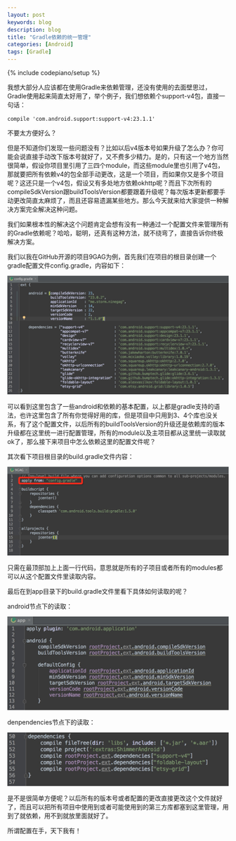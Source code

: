 ```yaml
---
layout: post
keywords: blog
description: blog
title: "Gradle依赖的统一管理"
categories: [Android]
tags: [Gradle]
---
```

{% include codepiano/setup %}

我想大部分人应该都在使用Gradle来依赖管理，还没有使用的去面壁思过，Gradle使用起来简直太好用了，举个例子，我们想依赖个support-v4包，直接一句话：

    compile 'com.android.support:support-v4:23.1.1'

不要太方便好么？

但是不知道你们发现一些问题没有？比如以后v4版本号如果升级了怎么办？你可能会说直接手动改下版本号就好了，又不费多少精力。是的，只有这一个地方当然很简单，假设你项目里引用了三四个module，而这些module里也引用了v4包，那就要把所有依赖v4的包全部手动更改，这是一个项目，而如果你又是多个项目呢？这还只是一个v4包，假设又有多处地方依赖okhttp呢？而且下次所有的compileSdkVersion跟buildToolsVersion都要跟着升级呢？每次版本更新都要手动更改简直太麻烦了，而且还容易遗漏某些地方。那么今天就来给大家提供一种解决方案完全解决这种问题。

我们如果根本性的解决这个问题肯定会想有没有一种通过一个配置文件来管理所有的Gradle依赖呢？哈哈，聪明，还真有这种方法，就不绕弯了，直接告诉你终极解决方案。

我们以我在GitHub开源的项目9GAG为例，首先我们在项目的根目录创建一个gradle配置文件config.gradle，内容如下：

<img src="/image/gradle_config1.png" />

可以看到这里包含了一些android和依赖的基本配置，以上都是gradle支持的语法，也许这里包含了所有你觉得好用的库，但是项目中只用到3、4个库也没关系，有了这个配置文件，以后所有的buildToolsVersion的升级还是依赖库的版本升级都在这里统一进行配置管理，所有的module以及主项目都从这里统一读取就ok了，那么接下来项目中怎么依赖这里的配置文件呢？

其次看下项目根目录的build.gradle文件内容：

<img src="/image/gradle_config2.png" />

只需在最顶部加上上面一行代码，意思就是所有的子项目或者所有的modules都可以从这个配置文件里读取内容。

最后在到app目录下的build.gradle文件里看下具体如何读取的呢？

android节点下的读取：

<img src="/image/gradle_config3.png" />

denpendencies节点下的读取：

<img src="/image/gradle_config4.png" />

是不是很简单方便呢？以后所有的版本号或者配置的更改直接更改这个文件就好了，而且可以把所有项目中使用到或者可能使用到的第三方库都塞到这里管理，用到了就依赖，用不到就放里面就好了。

所谓配置在手，天下我有！




